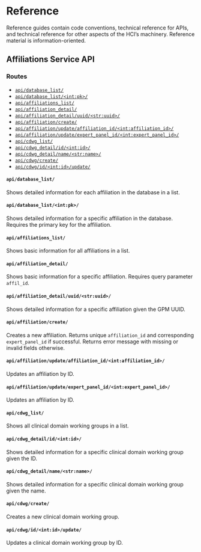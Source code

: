 # Reference

Reference guides contain code conventions, technical reference for APIs,
and technical reference for other aspects of the HCI’s machinery.
Reference material is information-oriented.

## Affiliations Service API

### Routes

- [`api/database_list/`](#apidatabase_list)
- [`api/database_list/<int:pk>/`](#apidatabase_listintpk)
- [`api/affiliations_list/`](#apiaffiliations_list)
- [`api/affiliation_detail/`](#apiaffiliation_detail)
- [`api/affiliation_detail/uuid/<str:uuid>/`](#apiaffiliation_detailuuidstruuid)
- [`api/affiliation/create/`](#apiaffiliationcreate)
- [`api/affiliation/update/affiliation_id/<int:affiliation_id>/`](#apiaffiliationupdateaffiliation_idintaffiliation_id)
- [`api/affiliation/update/expert_panel_id/<int:expert_panel_id>/`](#apiaffiliationupdateexpert_panel_idintexpert_panel_id)
- [`api/cdwg_list/`](#apicdwg_list)
- [`api/cdwg_detail/id/<int:id>/`](#apicdwg_detailidintid)
- [`api/cdwg_detail/name/<str:name>/`](#apicdwg_detailnamestrname)
- [`api/cdwg/create/`](#apicdwgcreate)
- [`api/cdwg/id/<int:id>/update/`](#apicdwgidintidupdate)

#### `api/database_list/`

Shows detailed information for each affiliation in the database in a list.

#### `api/database_list/<int:pk>/`

Shows detailed information for a specific affiliation in the database. 
Requires the primary key for the affiliation.

#### `api/affiliations_list/`

Shows basic information for all affiliations in a list.

#### `api/affiliation_detail/`

Shows basic information for a specific affiliation. Requires query parameter `affil_id`.

#### `api/affiliation_detail/uuid/<str:uuid>/`

Shows detailed information for a specific affiliation given the GPM UUID.

#### `api/affiliation/create/`

Creates a new affiliation. Returns unique `affiliation_id` and corresponding
`expert_panel_id` if successful. Returns error message with missing or invalid fields
otherwise.

#### `api/affiliation/update/affiliation_id/<int:affiliation_id>/`

Updates an affiliation by ID.

#### `api/affiliation/update/expert_panel_id/<int:expert_panel_id>/`

Updates an affiliation by ID.

#### `api/cdwg_list/`

Shows all clinical domain working groups in a list.

#### `api/cdwg_detail/id/<int:id>/`

Shows detailed information for a specific clinical domain working group given the ID.

#### `api/cdwg_detail/name/<str:name>/`

Shows detailed information for a specific clinical domain working group given the name.

#### `api/cdwg/create/`

Creates a new clinical domain working group.

#### `api/cdwg/id/<int:id>/update/`

Updates a clinical domain working group by ID.
